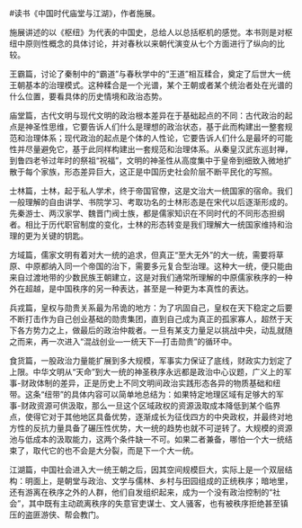 #读书《中国时代庙堂与江湖》，作者施展。

施展讲述的以《枢纽》为代表的中国史，总给人以总括枢机的感觉。本书则是对枢纽中原则性概念的具体讨论，并对春秋以来朝代演变从七个方面进行了纵向的比较。

王霸篇，讨论了秦制中的“霸道”与春秋学中的“王道”相互糅合，奠定了后世大一统王朝基本的治理模式。这种糅合是一个光谱，某个王朝或者某个统治者处在光谱的什么位置，要看具体的历史情境和政治态势。

庙堂篇，古代文明与现代文明的政治根本差异在于基础起点的不同：古代政治的起点是神圣性思维，它要告诉人们什么是理想的政治状态，基于此而构建出一整套规范和治理体系；现代政治的起点是个体的人性论，它要告诉人们什么是最坏的可能性并尽量避免它，基于此同样构建出一套规范和治理体系。从秦皇汉武东巡封禅，到鲁四老爷过年时的祭祖“祝福”，文明的神圣性从高度集中于皇帝到细致入微地扩散于每个家族，形态差异巨大，这正是中国历史社会阶层不断平民化的写照。 

士林篇，士林，起于私人学术，终于帝国官僚，这是文治大一统国家的宿命。我们一般理解的自由讲学、书院学习、考取功名的士林形态是在宋代以后逐渐形成的。先秦游士、两汉家学、魏晋门阀士族，都是儒家知识在不同时代的不同形态担纲者。相比于历代职官制度的变化，士林的形态转变是我们理解大一统国家维持和治理的更为关键的钥匙。

方域篇，儒家文明有着对大一统的追求，但真正“至大无外”的大一统，需要将草原、中原都纳入同一个帝国的治下，需要多元复合型治理。这种大一统，便只能由来自过渡地带的少数民族王朝建立，这是对我们通常所理解的中原儒家秩序的一种外在超越，是中国秩序的另一种表达，甚至是一种更为本真性的表达。

兵戎篇，皇权与勋贵关系最为吊诡的地方：为了巩固自己，皇权在天下稳定之后要不断打击作为自己创业基础的勋贵集团，直到自己成为真正的孤家寡人，超然于天下各方势力之上，做最后的政治仲裁者。一旦有某支力量足以挑战中央，动乱就随之而来，再一次进入“混战创业—一统天下—打击勋贵”的循环中。

食货篇，一股政治力量能扩展到多大规模，军事实力保证了底线，财政实力划定了上限。中华文明从“天命”到大一统的神圣秩序永远都是政治中心议题，广义上的军事-财政体制的差异，正是历史上不同文明间政治实践形态各异的物质基础和纽带。这条“纽带”的具体内容可以简单地总结为：如果特定地理区域有足够大的军事-财政资源可供汲取，那么一旦这个区域政权的资源汲取成本降低到某个临界点，使得它对于其他地区具备优势，逐渐成长为征伐四方的中央政权，并最终对地方性的反抗力量具备了碾压性优势，大一统的趋势也就不可逆转了。大规模的资源池与低成本的汲取能力，这两个条件缺一不可。如果二者兼备，哪怕一个大一统结束了，取代它的也不会是大分裂，而是下一个大一统。

江湖篇，中国社会进入大一统王朝之后，因其空间规模巨大，实际上是一个双层结构：明面上，是朝堂与政治、文学与儒林、乡村与田园组成的正统秩序；暗地里，还有游离在秩序之外的人群，他们自发组织起来，成为一个没有政治控制的“社会”，其中既有主动疏离秩序的失意官吏谋士、文人骚客，也有被秩序拒绝甚至镇压的盗匪游侠、帮会教门。